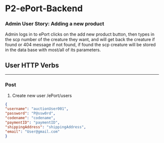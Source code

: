 # P2-ePort-Backend

### Admin User Story: Adding a new product
Admin logs in to ePort clicks on the add new product button, then types in the scp number of the creature they want, and will get back the creature if found or 404 message if not found, if found the scp creature will be stored in the data base with most/all of its parameters.

## User HTTP Verbs
---
### Post
1. Create new user /ePort/users
```json
{
"username": "auctionUser001",
"password": "P@ssw0rd",
"codename": "codename",
"paymentID": "paymentID",
"shippingAddress": "shippingAddress",
"email": "User@gmail.com"
}
```

